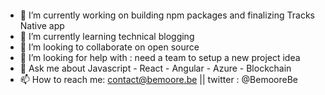 ```Javascript






```

- 🔭 I’m currently working on building npm packages and finalizing Tracks Native app
- 🌱 I’m currently learning technical blogging
- 👯 I’m looking to collaborate on open source
- 🤔 I’m looking for help with : need a team to setup a new project idea
- 💬 Ask me about Javascript - React - Angular - Azure - Blockchain
- 📫 How to reach me: contact@bemoore.be || twitter : @BemooreBe

